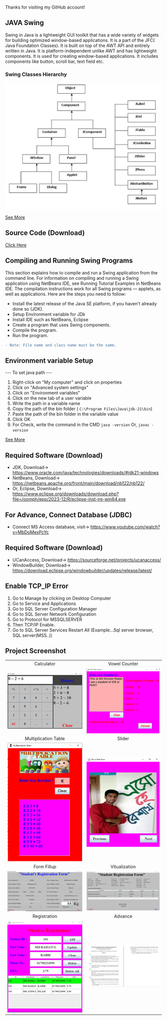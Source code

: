 Thanks for visiting my GitHub account!

## JAVA Swing
Swing in Java is a lightweight GUI toolkit that has a wide variety of widgets for building optimized window-based applications. It is a part of the JFC( Java Foundation Classes). It is built on top of the AWT API and entirely written in Java. It is platform-independent unlike AWT and has lightweight components. It is used for creating window-based applications. It includes components like button, scroll bar, text field etc.

### Swing Classes Hierarchy
![Hierarchy](https://github.com/learnwithfair/java-swing/blob/main/images/swinghierarchy.jpg)

[See More](https://www.javatpoint.com/java-swing)

## Source Code (Download)
[Click Here](https://mega.nz/folder/8KsSgRAD#Jp8oa1AgWxOyC4UPfsiPDg)

## Compiling and Running Swing Programs
This section explains how to compile and run a Swing application from the command line. For information on compiling and running a Swing application using NetBeans IDE, see Running Tutorial Examples in NetBeans IDE. The compilation instructions work for all Swing programs — applets, as well as applications. Here are the steps you need to follow:

- Install the latest release of the Java SE platform, if you haven't already done so (JDK).
- Setup Environment variable for JDk
- Install IDE such as NetBeans, Eclipse
- Create a program that uses Swing components.
- Compile the program.
- Run the program.
```diff
- Note: File name and class name must be the same.

```

## Environment variable Setup
--- To set java path ---
1. Right-click on "My computer" and click on properties
2. Click on "Advanced system settings"
3. Click on "Environment variables"
4. Click on the new tab of a user variable
5. Write the path in a variable name
6. Copy the path of the bin folder ( ``` C:\Program Files\Java\jdk-21\bin ```)
7. Paste the path of the bin folder in the variable value
8. Click OK
9. For Check, write the command in the CMD  ``` java -version ``` Or, ``` javac -version ```
   
[See More](https://stackoverflow.com/questions/1672281/how-to-set-the-environment-variables-for-java-in-windows)

## Required Software (Download)
- JDK, Download-> https://www.oracle.com/java/technologies/downloads/#jdk21-windows
- NetBeans, Download-> https://netbeans.apache.org/front/main/download/nb122/nb122/
- Or, Eclipse, Download-> https://www.eclipse.org/downloads/download.php?file=/oomph/epp/2023-12/R/eclipse-inst-jre-win64.exe

## For Advance, Connect Database (JDBC)
- Connect MS Access database, visit-> https://www.youtube.com/watch?v=MbDoMexPcYc

## Required Software (Download)
- UCanAccess, Download-> https://sourceforge.net/projects/ucanaccess/
- WindowBuilder, Download-> https://download.eclipse.org/windowbuilder/updates/release/latest/


## Enable TCP_IP Error
1. Go to Manage by clicking on Desktop Computer
2. Go to Service and Applications
3. Go to SQL Server Configuration Manager
4. Go to SQL Server Network Configuration
5. Go to Protocol for MSSQLSERVER
6. Then TCP/IP Enable.
7. Go to SQL Server Services Restart All  (Example...Sql server browser, SQL server(MSS..))

## Project Screenshot

|   |   | 
|:---:|:---:|
|Calculator|Vowel Counter|
|![Calculator](https://github.com/learnwithfair/java-swing/blob/main/images/calculator.png)|![Vowel-Counter](https://github.com/learnwithfair/java-swing/blob/main/images/Vowel%20Counter-1.png)|
|Multiplication Table|Slider|
|![multiplication](https://github.com/learnwithfair/java-swing/blob/main/images/Multiplication-table.png)| ![Slider](https://github.com/learnwithfair/java-swing/blob/main/images/Slide-show.png)|
|Form Fillup|Vitualization|
|![Form-Fillup](https://github.com/learnwithfair/java-swing/blob/main/images/Form-fill-up.png)| ![Vitualization](https://github.com/learnwithfair/java-swing/blob/main/images/Form-Fill-up%20details.png)|
|Registration|Advance|
|![Registration](https://github.com/learnwithfair/java-swing/blob/main/images/registration.png)|![advance](https://github.com/learnwithfair/java-swing/blob/main/images/advance.png)|





